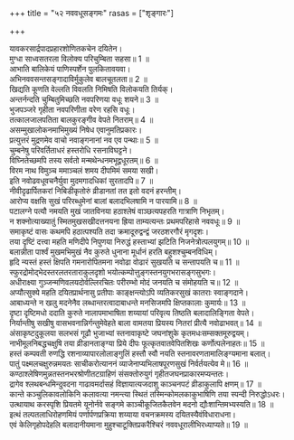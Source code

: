 +++
title = "५२ नववधूसङ्गमः"
rasas = ["शृङ्गारः"]

+++
  
यावकरसार्द्रपादप्रहारशोणितकचेन दयितेन।  
मुग्धा साध्वसतरला विलोक्य परिचुम्बिता सहसा॥ 1 ॥  
आभाति बालिकेयं पाणिस्पर्शेन पुलकितावयवा।  
अभिनववसन्तसङ्गादाविर्मुकुलेव बालचूतलता॥ 2 ॥  
खिद्यति कूणति वेल्लति विवलति निमिषति विलोकयति तिर्यक्।  
अन्तर्नन्दति चुम्बितुमिच्छति नवपरिणया वधूः शयने॥ 3 ॥  
भुजपञ्जरे गृहीता नवपरिणीता वरेण रहसि वधूः।  
तत्कालजालपतिता बालकुरङ्गीव वेपते नितराम्॥ 4 ॥  
असम्मुखालोकनमाभिमुख्यं निषेध एवानुमतिप्रकारः।  
प्रत्युत्तरं मुद्रणमेव वाचो नवाङ्गनानां नव एव पन्थाः॥ 5 ॥  
चुम्बनेषु परिवर्तिताधरं हस्तरोधि रसनाविघट्टने।  
विघ्नितेच्छमपि तस्य सर्वतो मन्मथेन्धनमभूद्वधूरतम्॥ 6 ॥  
विरम नाथ विमुञ्च ममाञ्चलं शमय दीपमिमं समया सखी।  
इति नवोढवधूवचनैर्युवा मुदमगादधिकां सुरतादपि॥ 7 ॥  
नीवीदृढार्पितकरां निबिडीकृतोरुं व्रीडानतां तत इतो वदनं हरन्तीम्।  
आरोप्य वक्षसि सुखं परिरब्धुमेनां बालां बलादभिलषामि न पारयामि॥ 8 ॥  
पटालग्ने पत्यौ नमयति मुखं जातविनया हठाश्लेषं वाञ्छत्यपहरति गात्राणि निभृतम्।  
न शक्नोत्याख्यातुं स्मितमुखसखीदत्तनयना ह्रिया ताम्यत्यन्तः प्रथमपरिहासे नववधूः॥ 9 ॥  
समाकृष्टं वासः कथमपि हठात्पश्यति तदा क्रमादूरुद्वन्द्वं जरठशरगौरं मृगदृशः।  
तया दृष्टिं दत्त्वा महति मणिदीपे निपुणया निरुद्धं हस्ताभ्यां झटिति निजनेत्रोत्पलयुगम्॥ 10 ॥  
बलान्नीता पार्श्वं मुखमभिमुखं नैव कुरुते धुनाना मूर्धानं हरति बहुशश्चुम्बनविधिम्।  
हृदि न्यस्तं हस्तं क्षिपति गमनारोपितमना नवोढा वोढारं सुखयति च सन्तापयति च॥ 11 ॥  
स्फुरद्रोमोद्भेदस्तरलतरताराकुलदृशो भयोत्कम्पोत्तुङ्गस्तनयुगभरासङ्गसुभगः।  
अधीराक्ष्या गुञ्जन्मणिवलयदोर्वल्लिरचितः परीरम्भो मोदं जनयति च संमोहयति च॥ 12 ॥  
अप्यौत्सुक्ये महति दयितप्रार्थनासु प्रतीपाः काङ्क्षन्त्योऽपि व्यतिकरसुखं कातराः स्वाङ्गदाने।  
आबाध्यन्ते न खलु मदनेनैव लब्धान्तरत्वादाबाधन्ते मनसिजमपि क्षिप्तकालाः कुमार्यः॥ 13 ॥  
दृष्टा दृष्टिमधो ददाति कुरुते नालापमाभाषिता शय्यायां परिवृत्य तिष्ठति बलादालिङ्गिता वेपते।  
निर्यान्तीषु सखीषु वासभवनान्निर्गन्तुमेवेहते बाला वामतया प्रियस्य नितरां प्रीत्यै नवोढाभवत्॥ 14 ॥  
अंसाकृष्टदुकूलया सलभसं गूढौ भुजाभ्यां स्तनावाकृष्टे जघनांशुके कृतमधःसम्सक्तमूरुद्वयम्।  
नाभीमूलनिबद्धचक्षुषि तया व्रीडानताङ्ग्या प्रिये दीपः फूत्कृतवातवेपितशिखः कर्णोत्पलेनाहतः॥ 15 ॥  
हस्तं कम्पवती रुणद्धि रशनाव्यापारलोलाङ्गुलिं हस्तौ स्वौ नयति स्तनावरणतामालिङ्ग्यमाना बलात्।  
पातुं पक्ष्मलचक्षुरुन्नमयतः साचीकरोत्याननं व्याजेनाप्यभिलाषपूरणसुखं निर्वर्तयत्येव मे॥ 16 ॥  
कण्ठाश्लेषिणमुन्नतस्तनभरश्रोणीतटग्राहिणं संसक्तोरुयुगं गृहीतजघनप्राकारमप्यन्ततः।  
द्रागेव श्लथबन्धमिन्दुवदना गाढावमर्दासहं विज्ञायात्यजदाशु काञ्चनपटं व्रीडाकुलापि क्षणम्॥ 17 ॥  
कान्ते कञ्चुलिकावलोकिनि कलावत्या नमन्त्या स्थितं तस्मिन्कोमलकाकुभाषिणि तया स्पन्दी निरुद्धोऽधरः।  
उत्थायाथ करस्पृशि प्रियतमे यूनोर्नवे सङ्गमे काञ्चीकूजितकैतवेन मदनो द्यौःशान्तिमभ्यस्यति॥ 18 ॥  
इत्थं तल्पतलाधिरोहणमियं पर्णार्पणप्रक्रिया शय्याया वचनक्रमस्य दयितस्यैवंविधाराधना।  
एवं केलिगृहोपदेहलि बलादानीयमाना मुहुश्चाटूक्तिप्रकरैश्चिरं नववधूरालीभिरध्याप्यते॥ 19 ॥  
